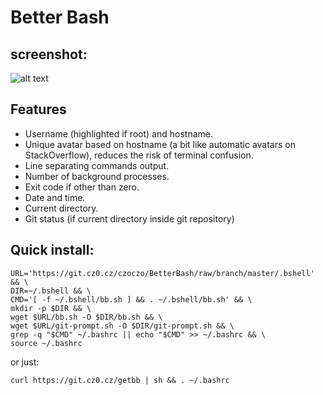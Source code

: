 # Better Bash
## screenshot:
![alt text](https://git.cz0.cz/czoczo/BetterBash/raw/branch/master/screenshot.png "BetterBash screenshot")
## Features
- Username (highlighted if root) and hostname.
- Unique avatar based on hostname (a bit like automatic avatars on StackOverflow), reduces the risk of terminal confusion.
- Line separating commands output.
- Number of background processes.
- Exit code if other than zero.
- Date and time.
- Current directory.
- Git status (if current directory inside git repository)
## Quick install:
```
URL='https://git.cz0.cz/czoczo/BetterBash/raw/branch/master/.bshell' && \
DIR=~/.bshell && \
CMD='[ -f ~/.bshell/bb.sh ] && . ~/.bshell/bb.sh' && \
mkdir -p $DIR && \
wget $URL/bb.sh -O $DIR/bb.sh && \
wget $URL/git-prompt.sh -O $DIR/git-prompt.sh && \
grep -q "$CMD" ~/.bashrc || echo "$CMD" >> ~/.bashrc && \
source ~/.bashrc
```
or just:
```
curl https://git.cz0.cz/getbb | sh && . ~/.bashrc
```
